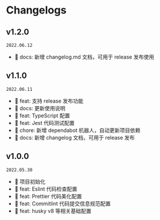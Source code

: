 <!--
🐞 Bug fix
🚀 New feature
💄 Perf
📝 Docs
⚡️ Code style
-->

# Changelogs

## v1.2.0

`2022.06.12`

- 📝 docs: 新增 changelog.md 文档，可用于 release 发布使用

## v1.1.0

`2022.06.11`

- 🚀 feat: 支持 release 发布功能
- 📝 docs: 更新使用说明
- 🚀 feat: TypeScript 配置
- 🚀 feat: Jest 代码测试配置
- 🤖 chore: 新增 dependabot 机器人，自动更新项目依赖
- 📝 docs: 新增 changelog 文档，可用于 release 发布

## v1.0.0

`2022.05.30`

- 🍭 项目初始化
- 🚀 feat: Eslint 代码检查配置
- 🚀 feat: Prettier 代码美化配置
- 🚀 feat: Commitlint 代码提交信息规范配置
- 🚀 feat: husky v8 等相关基础配置
